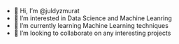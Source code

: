 - 👋 Hi, I’m @juldyzmurat
- 👀 I’m interested in Data Science and Machine Leanring
- 🌱 I’m currently learning Machine Learning techniques 
- 💞️ I’m looking to collaborate on any interesting projects

<!---
juldyzmurat/juldyzmurat is a ✨ special ✨ repository because its `README.md` (this file) appears on your GitHub profile.
You can click the Preview link to take a look at your changes.
--->
